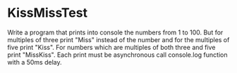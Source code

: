 # KissMissTest
Write a program that prints into console the numbers from 1 to 100. 
But for multiples of three print "Miss" instead of the number and for the multiples of five print "Kiss". 
For numbers which are multiples of both three and five print "MissKiss".
Each print must be asynchronous call console.log function with a 50ms delay.
